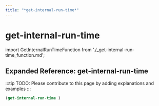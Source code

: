 ```yaml
---
title: "*get-internal-run-time*"
---
```


# get-internal-run-time

import GetInternalRunTimeFunction from './_get-internal-run-time_function.md';

<GetInternalRunTimeFunction />

## Expanded Reference: get-internal-run-time

:::tip
TODO: Please contribute to this page by adding explanations and examples
:::

```lisp
(get-internal-run-time )
```
